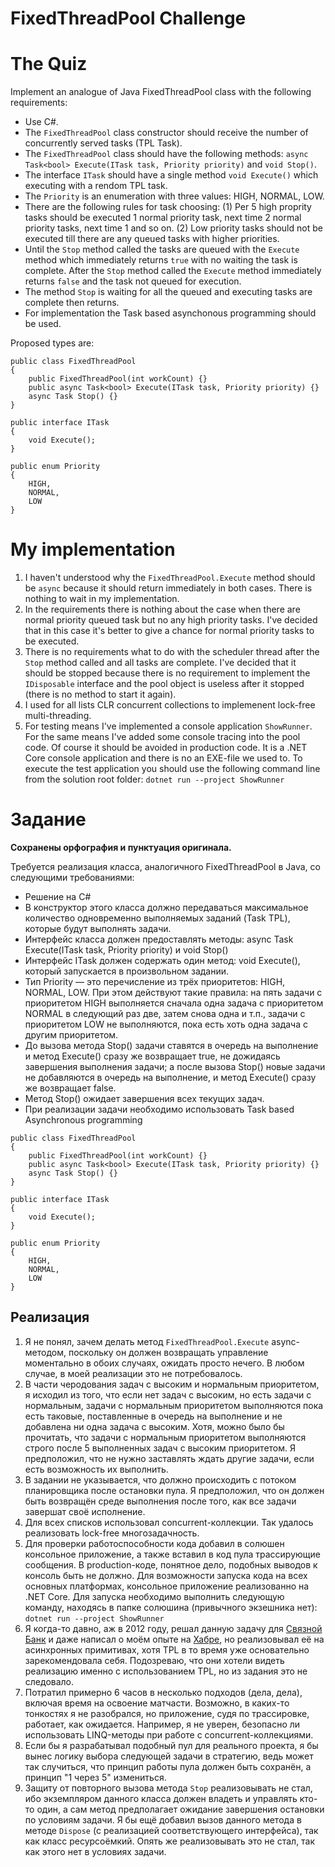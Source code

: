 # FixedThreadPool Challenge
# The Quiz

Implement an analogue of Java FixedThreadPool class with the following requirements:
* Use C#.
* The ```FixedThreadPool``` class constructor should receive the number of concurrently served tasks (TPL Task).
* The ```FixedThreadPool``` class should have the following methods: ```async Task<bool> Execute(ITask task, Priority priority)``` and ```void Stop()```.
* The interface ```ITask``` should have a single method ```void Execute()``` which executing with a rendom TPL task.
* The ```Priority``` is an enumeration with three values: HIGH, NORMAL, LOW.
* There are the following rules for task choosing: (1) Per 5 high proprity tasks should be executed 1 normal priority task, next time 2 normal priority tasks, next time 1 and so on. (2) Low priority tasks should not be executed till there are any queued tasks with higher priorities.
* Until the ```Stop``` method called the tasks are queued with the ```Execute``` method which immediately returns ```true``` with no waiting the task is complete. After the ```Stop``` method called the ```Execute``` method immediately returns ```false``` and the task not queued for execution.
* The method ```Stop``` is waiting for all the queued and executing tasks are complete then returns.
* For implementation the Task based asynchonous programming should be used.

Proposed types are:

```
public class FixedThreadPool
{
	public FixedThreadPool(int workCount) {}
	public async Task<bool> Execute(ITask task, Priority priority) {}
	async Task Stop() {}
}

public interface ITask
{
	void Execute();
}

public enum Priority
{
	HIGH,
	NORMAL, 
	LOW
}
```

# My implementation
1. I haven't understood why the ```FixedThreadPool.Execute``` method should be ```async``` because it should return immediately in both cases. There is nothing to wait in my implementation.
2. In the requirements there is nothing about the case when there are normal priority queued task but no any high priority tasks. I've decided that in this case it's better to give a chance for normal priority tasks to be executed.
3. There is no requirements what to do with the scheduler thread after the ```Stop``` method called and all tasks are complete. I've decided that it should be stopped because there is no requirement to implement the ```IDisposable``` interface and the pool object is useless after it stopped (there is no method to start it again).
4. I used for all lists CLR concurrent collections to implemenent lock-free multi-threading.
5. For testing means I've implemented a console application ```ShowRunner```. For the same means I've added some console tracing into the pool code. Of course it should be avoided in production code. It is a .NET Core console application and there is no an EXE-file we used to. To execute the test application you should use the following command line from the solution root folder:
```dotnet run --project ShowRunner```

# Задание
**Сохранены орфография и пунктуация оригинала.**

Требуется реализация класса, аналогичного FixedThreadPool в Java, со следующими требованиями:

* Решение на C#
* В конструктор этого класса должно передаваться максимальное количество одновременно выполняемых заданий (Task TPL), которые будут выполнять задачи.
* Интерфейс класса должен предоставлять методы: async Task<bool > Execute(ITask task, Priority priority) и void Stop()
* Интерфейс ITask должен содержать один метод: void Execute(), который запускается в произвольном задании.
* Тип Priority — это перечисление из трёх приоритетов: HIGH, NORMAL, LOW. При этом действуют такие правила: на пять задачи с приоритетом HIGH выполняется сначала одна задача с приоритетом NORMAL в следующий раз две, затем снова одна и т.п., задачи с приоритетом LOW не выполняются, пока есть хоть одна задача с другим приоритетом.
* До вызова метода Stop() задачи ставятся в очередь на выполнение и метод Execute() сразу же возвращает true, не дожидаясь завершения выполнения задачи; а после вызова Stop() новые задачи не добавляются в очередь на выполнение, и метод Execute() сразу же возвращает false.
* Метод Stop() ожидает завершения всех текущих задач.
* При реализации задачи необходимо использовать Task based Asynchronous programming 

```
public class FixedThreadPool
{
	public FixedThreadPool(int workCount) {}
	public async Task<bool> Execute(ITask task, Priority priority) {}
	async Task Stop() {}
}

public interface ITask
{
	void Execute();
}

public enum Priority
{
	HIGH,
	NORMAL, 
	LOW
}
```

## Реализация

1. Я не понял, зачем делать метод ```FixedThreadPool.Execute``` async-методом, поскольку он должен возвращать управление моментально в обоих случаях, ожидать просто нечего. В любом случае, в моей реализации это не потребовалось.
2. В части черодования задач с высоким и нормальным приоритетом, я исходил из того, что если нет задач с высоким, но есть задачи с нормальным, задачи с нормальным приоритетом выполняются пока есть таковые, поставленные в очередь на выполнение и не добавлена ни одна задача с высоким. Хотя, можно было бы прочитать, что задачи с нормальным приоритетом выполняются строго после 5 выполненных задач с высоким приоритетом. Я предположил, что не нужно заставлять ждать другие задачи, если есть возможность их выполнить.
3. В задании не указывается, что должно происходить с потоком планировщика после остановки пула. Я предположил, что он должен быть возвращён среде выполнения после того, как все задачи завершат своё исполнение.
4. Для всех списков использовал concurrent-коллекции. Так удалось реализовать lock-free многозадачность.
5. Для проверки работоспособности кода добавил в солюшен консольное приложение, а также вставил в код пула трассирующие сообщения. В production-коде, понятное дело, подобных выводов к консоль быть не должно. Для возможности запуска кода на всех основных платформах, консольное приложение реализованно на .NET Core. Для запуска необходимо выполнить следующую команду, находясь в папке солюшина (привычного экзешника нет):
   ```dotnet run --project ShowRunner```
6. Я когда-то давно, аж в 2012 году, решал данную задачу для [Связной Банк](http://www.banki.ru/banks/memory/bank/?id=8464301) и даже написал о моём опыте на [Хабре](https://habr.com/post/145551/), но реализовывал её на асинхронных примитивах, хотя TPL в то время уже основательно зарекомендовала себя. Подозреваю, что они хотели видеть реализацию именно с использованием TPL, но из задания это не следовало.
7. Потратил примерно 6 часов в несколько подходов (дела, дела), включая время на освоение матчасти. Возможно, в каких-то тонкостях я не разобрался, но приложение, судя по трассировке, работает, как ожидается. Например, я не уверен, безопасно ли использовать LINQ-методы при работе с concurrent-коллекциями.
8. Если бы я разрабатывал подобный пул для реального проекта, я бы вынес логику выбора следующей задачи в стратегию, ведь может так случиться, что принцип работы пула должен быть сохранён, а принцип "1 через 5" измениться.
9. Защиту от повторного вызова метода ```Stop``` реализовывать не стал, ибо экземпляром данного класса должен владеть и управлять кто-то один, а сам метод предполагает ожидание завершения остановки по условиям задачи. Я бы ещё добавил вызов данного метода в методе ```Dispose``` (с реализацией соответствующего интерфейса), так как класс ресурсоёмкий. Опять же реализовывать это не стал, так как этого нет в условиях задачи.
